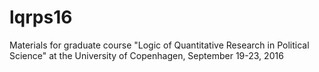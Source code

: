# lqrps16
Materials for graduate course "Logic of Quantitative Research in Political Science" at the University of Copenhagen, September 19-23, 2016
